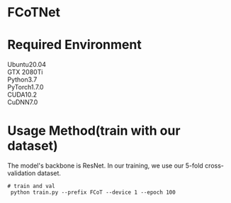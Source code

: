 # FCoTNet


# Required Environment
Ubuntu20.04  
GTX 2080Ti  
Python3.7  
PyTorch1.7.0  
CUDA10.2  
CuDNN7.0

# Usage Method(train with our dataset)
The model's backbone is ResNet. In our training, we use our 5-fold cross-validation dataset.  

```
# train and val
 python train.py --prefix FCoT --device 1 --epoch 100 
```

